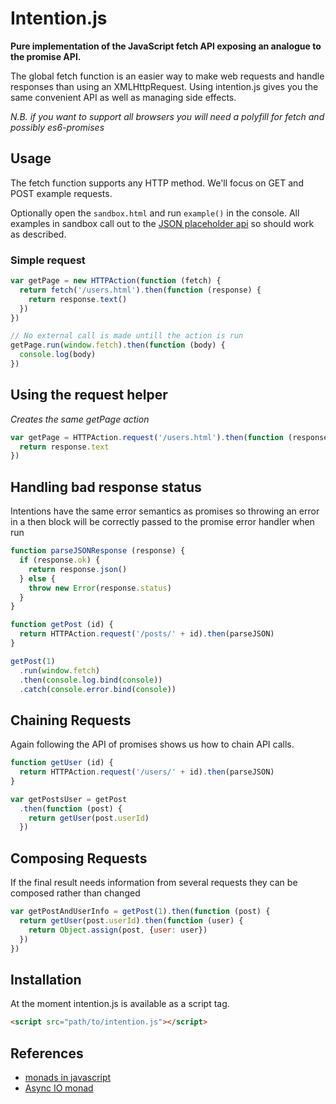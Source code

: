 # Intention.js
**Pure implementation of the JavaScript fetch API exposing an analogue to the promise API.**

The global fetch function is an easier way to make web requests and handle responses than using an XMLHttpRequest.
Using intention.js gives you the same convenient API as well as managing side effects.

*N.B. if you want to support all browsers you will need a polyfill for fetch and possibly es6-promises*

## Usage

The fetch function supports any HTTP method. We'll focus on GET and POST example requests.

Optionally open the `sandbox.html` and run `example()` in the console.
All examples in sandbox call out to the [JSON placeholder api](https://jsonplaceholder.typicode.com/) so should work as described.

### Simple request

```js
var getPage = new HTTPAction(function (fetch) {
  return fetch('/users.html').then(function (response) {
    return response.text()
  })
})

// No external call is made untill the action is run
getPage.run(window.fetch).then(function (body) {
  console.log(body)
})
```

## Using the request helper
*Creates the same getPage action*

```js
var getPage = HTTPAction.request('/users.html').then(function (response) {
  return response.text
})
```

## Handling bad response status
Intentions have the same error semantics as promises so throwing an error in a then block will be correctly passed to the promise error handler when run

```js
function parseJSONResponse (response) {
  if (response.ok) {
    return response.json()
  } else {
    throw new Error(response.status)
  }
}

function getPost (id) {
  return HTTPAction.request('/posts/' + id).then(parseJSON)
}

getPost(1)
  .run(window.fetch)
  .then(console.log.bind(console))
  .catch(console.error.bind(console))
```

## Chaining Requests
Again following the API of promises shows us how to chain API calls.

```js
function getUser (id) {
  return HTTPAction.request('/users/' + id).then(parseJSON)
}

var getPostsUser = getPost
  .then(function (post) {
    return getUser(post.userId)
  })
```

## Composing Requests
If the final result needs information from several requests they can be composed rather than changed

```js
var getPostAndUserInfo = getPost(1).then(function (post) {
  return getUser(post.userId).then(function (user) {
    return Object.assign(post, {user: user})
  })
})
```

## Installation
At the moment intention.js is available as a script tag.

```html
<script src="path/to/intention.js"></script>
```

## References

- [monads in javascript](https://curiosity-driven.org/monads-in-javascript)
- [Async IO monad](https://gist.github.com/sharkbrainguy/9224895)
